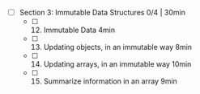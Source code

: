 - [ ] Section 3: Immutable Data Structures 0/4 | 30min
  - [ ] 12. Immutable Data 4min
  - [ ] 13. Updating objects, in an immutable way 8min
  - [ ] 14. Updating arrays, in an immutable way 10min
  - [ ] 15. Summarize information in an array 9min
